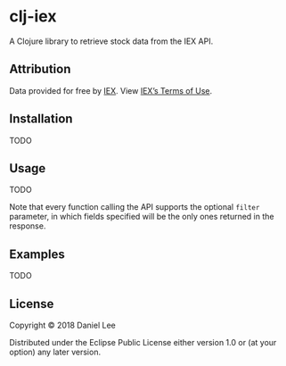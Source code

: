 # clj-iex

A Clojure library to retrieve stock data from the IEX API.

## Attribution

Data provided for free by [IEX](https://iextrading.com/developer). View [IEX’s Terms of Use](https://iextrading.com/api-exhibit-a/).

## Installation

TODO

## Usage

TODO

Note that every function calling the API supports the optional `filter` parameter, in which fields specified will be the only ones returned in the response.

## Examples

TODO

## License

Copyright © 2018 Daniel Lee

Distributed under the Eclipse Public License either version 1.0 or (at
your option) any later version.
